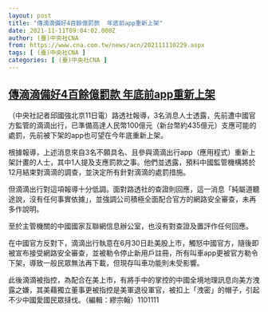 ```yaml
---
layout: post
title: "傳滴滴備好4百餘億罰款  年底前app重新上架"
date: 2021-11-11T09:04:02.000Z
author: (臺)中央社CNA
from: https://www.cna.com.tw/news/acn/202111110229.aspx
tags: [ (臺)中央社CNA ]
categories: [ (臺)中央社CNA ]
---
```

<!--1636621442000-->
[傳滴滴備好4百餘億罰款  年底前app重新上架](https://www.cna.com.tw/news/acn/202111110229.aspx)
------

<div>
<div></div><div><p>（中央社記者邱國強北京11日電）路透社報導，3名消息人士透露，先前遭中國官方監管的滴滴出行，已準備高達人民幣100億元（新台幣約435億元）支應可能的處罰，先前被下架的app也可望在今年底重新上架。</p><p>根據報導，上述消息來自3名不願具名、且參與滴滴出行app（應用程式）重新上架計畫的人士，其中1人提及支應罰款之事。他們並透露，預料中國監管機構將於12月結束對滴滴的調查，並決定所有針對滴滴的處罰措施。</p><p>但滴滴出行對這項報導十分低調。面對路透社的查證則回應，這一消息「純屬道聽途說，沒有任何事實依據」，並強調公司積極全面配合官方的網路安全審查，未再多作說明。</p><p>至於主管機關的中國國家互聯網信息辦公室，也沒有對查證及置評作任何回應。</p><p>在中國官方反對下，滴滴出行執意在6月30日赴美股上市，觸怒中國官方，隨後即被宣布接受網路安全審查，並被勒令停止新用戶註冊，所有叫車app更被官方勒令下架，導致一般民眾無法再下載，但現存叫車功能則未受影響。</p><p>此後滴滴被指控，為配合在美上市，有將手中的掌控的中國全境地理訊息向美方洩露之嫌，其美藉獨立董事更被指控是美軍退役軍官，被扣上「洩密」的帽子，引起不少中國愛國民眾撻伐。（編輯：繆宗翰）1101111</p></div>
</div>
